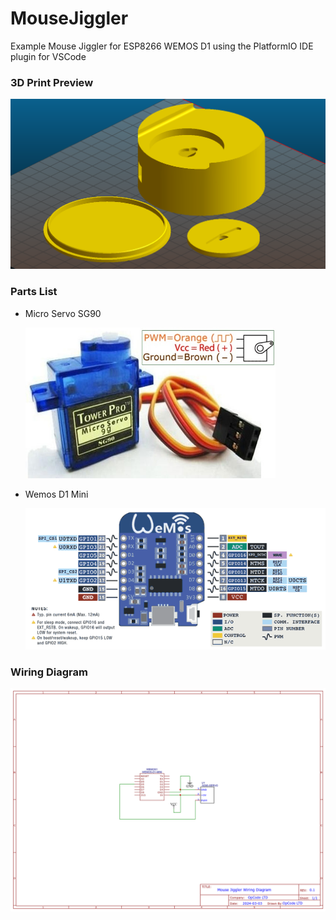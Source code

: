 # MouseJiggler

Example Mouse Jiggler for ESP8266 WEMOS D1 using the PlatformIO IDE plugin for VSCode

### 3D Print Preview    

<img src="resources/mouse-jiggler-3d-parts-preview.png" alt="Mouse Jiggler Schematic" style="width:600px;"/>

### Parts List
- Micro Servo SG90
    
    <img src="resources/servo-motor-pinout.jpg" alt="Servo SG90 Pinout" style="width:400px;"/>

- Wemos D1 Mini

    <img src="resources/pinout-wemos-mini-d1.png" alt="Servo SG90 Pinout" style="width:500px;"/>

### Wiring Diagram

<img src="resources/mouse-jiggler-wiring-diagram.png" alt="Mouse Jiggler Schematic" style="width:600px;"/>



